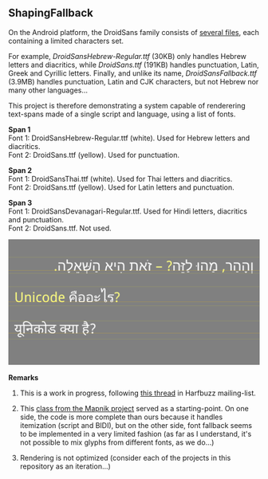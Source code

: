 ShapingFallback
---------------

On the Android platform, the DroidSans family consists of [several files](https://github.com/arielm/Unicode/tree/master/fonts), each containing a limited characters set.  

For example, *DroidSansHebrew-Regular.ttf* (30KB) only handles Hebrew letters and diacritics, while *DroidSans.ttf* (191KB) handles punctuation, Latin, Greek and Cyrillic letters. Finally, and unlike its name, *DroidSansFallback.ttf* (3.9MB) handles punctuation, Latin and CJK characters, but not Hebrew nor many other languages...

This project is therefore demonstrating a system capable of renderering text-spans made of a single script and language, using a list of fonts.  

**Span 1**  
Font 1: DroidSansHebrew-Regular.ttf (white). Used for Hebrew letters and diacritics.  
Font 2: DroidSans.ttf (yellow). Used for punctuation.  

**Span 2**  
Font 1: DroidSansThai.ttf (white). Used for Thai letters and diacritics.  
Font 2: DroidSans.ttf (yellow). Used for Latin letters and punctuation.  

**Span 3**  
Font 1: DroidSansDevanagari-Regular.ttf. Used for Hindi letters, diacritics and punctuation.  
Font 2: DroidSans.ttf. Not used.

![Screenshot](screenshot.png)

**Remarks**  

1. This is a work in progress, following [this thread](http://www.mail-archive.com/harfbuzz@lists.freedesktop.org/msg03191.html) in Harfbuzz mailing-list.  

2. This [class from the Mapnik project](https://github.com/mapnik/mapnik/blob/64d5153aeaeb1c9e736bfead297dfea39b066d2c/include/mapnik/text/harfbuzz_shaper.hpp) served as a starting-point. On one side, the code is more complete than ours because it handles itemization (script and BIDI), but on the other side, font fallback seems to be implemented in a very limited fashion (as far as I understand, it's not possible to mix glyphs from different fonts, as we do...)

3. Rendering is not optimized (consider each of the projects in this repository as an iteration...)
